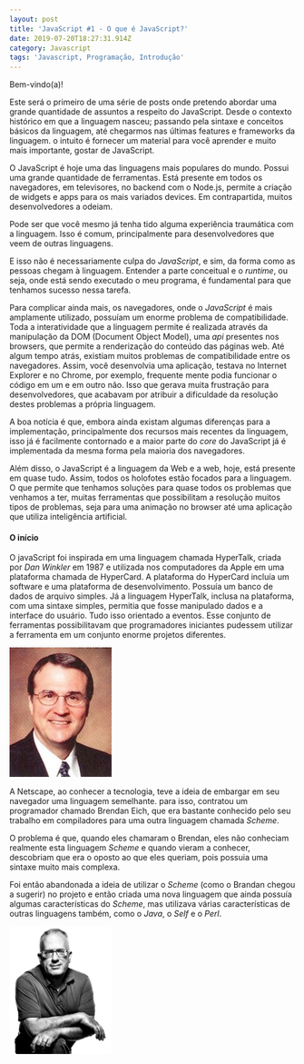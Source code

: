 ```yaml
---
layout: post
title: 'JavaScript #1 - O que é JavaScript?'
date: 2019-07-20T18:27:31.914Z
category: Javascript
tags: 'Javascript, Programação, Introdução'
---
```

Bem-vindo(a)!

Este será o primeiro de uma série de posts onde pretendo abordar uma grande quantidade de assuntos a respeito do JavaScript. Desde o contexto histórico em que a linguagem nasceu; passando pela sintaxe e conceitos básicos da linguagem, até chegarmos nas últimas features e frameworks da linguagem. o intuito é fornecer um material para você aprender e muito mais importante, gostar de JavaScript.

O JavaScript é hoje uma das linguagens mais populares do mundo. Possui uma grande quantidade de ferramentas. Está presente em todos os navegadores, em televisores, no backend com o Node.js, permite a criação de widgets e apps para os mais variados devices. Em contrapartida, muitos desenvolvedores a odeiam.

Pode ser que você mesmo já tenha tido alguma experiência traumática com a linguagem. Isso é comum, principalmente para desenvolvedores que veem de outras linguagens.

E isso não é necessariamente culpa do _JavaScript_, e sim, da forma como as pessoas chegam à linguagem. Entender a parte conceitual e o _runtime_, ou seja, onde está sendo executado o meu programa, é fundamental para que tenhamos sucesso nessa tarefa. 

Para complicar ainda mais, os navegadores, onde o _JavaScript_ é mais amplamente utilizado, possuíam um enorme problema de compatibilidade. Toda a interatividade que a linguagem permite é realizada através da manipulação da DOM (Document Object Model), uma _api_ presentes nos browsers, que permite a renderização do conteúdo das páginas web. Até algum tempo atrás, existiam muitos problemas de compatibilidade entre os navegadores. Assim, você desenvolvia uma aplicação, testava no Internet Explorer e no Chrome, por exemplo, frequente mente podia funcionar o código em um e em outro não. Isso que gerava muita frustração para desenvolvedores, que acabavam por atribuir a dificuldade da resolução destes problemas a própria linguagem. 

A boa notícia é que, embora ainda existam algumas diferenças para a implementação, principalmente dos recursos mais recentes da linguagem, isso já é facilmente contornado e a maior parte do _core_ do JavaScript já é implementada da mesma forma pela maioria dos navegadores.

Além disso, o JavaScript é a linguagem da Web e a web, hoje, está presente em quase tudo. Assim, todos os holofotes estão focados para a linguagem. O que permite que tenhamos soluções para quase todos os problemas que venhamos a ter, muitas ferramentas que possibilitam a resolução muitos tipos de problemas, seja para uma animação no browser até uma aplicação que utiliza inteligência artificial.

#### O início

O javaScript foi inspirada em uma linguagem chamada HyperTalk, criada por _Dan Winkler_ em 1987 e utilizada nos computadores da Apple em uma plataforma chamada de HyperCard. 
A plataforma do HyperCard incluía um software e uma plataforma de desenvolvimento. Possuía um banco de dados de arquivo simples. Já a linguagem HyperTalk, inclusa na plataforma, com uma sintaxe simples, permitia que fosse manipulado dados e a interface do usuário. Tudo isso orientado a eventos. Esse conjunto de ferramentas possibilitavam que programadores iniciantes pudessem utilizar a ferramenta em um conjunto enorme projetos diferentes.

<img src="/assets/danwinkler.jpg" title="Dan Winkler - Criador do HyperTalk" alt="Dan Winkler" width="180">

A Netscape, ao conhecer a tecnologia, teve a ideia de embargar em seu navegador uma linguagem semelhante. para isso, contratou um programador chamado Brendan Eich, que era bastante conhecido pelo seu trabalho em compiladores para uma outra linguagem chamada _Scheme_. 

O problema é que, quando eles chamaram o Brendan, eles não conheciam realmente esta linguagem _Scheme_ e quando vieram a conhecer, descobriam que era o oposto ao que eles queriam, pois possuia uma sintaxe muito mais complexa.

Foi então abandonada a ideia de utilizar o _Scheme_ (como o Brandan chegou a sugerir) no projeto e então criada uma nova linguagem que ainda possuía algumas características do _Scheme_, mas utilizava várias características de outras linguagens também, como o _Java_, o _Self_ e o _Perl_.

<img src="/assets/brendaneich.jpg" title="Brendan Eich - Criador do JavaScript" alt="Brendan Eich" width="180">

